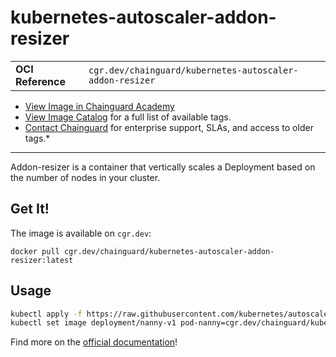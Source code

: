 <!--monopod:start-->
# kubernetes-autoscaler-addon-resizer
| | |
| - | - |
| **OCI Reference** | `cgr.dev/chainguard/kubernetes-autoscaler-addon-resizer` |


* [View Image in Chainguard Academy](https://edu.chainguard.dev/chainguard/chainguard-images/reference/kubernetes-autoscaler-addon-resizer/overview/)
* [View Image Catalog](https://console.enforce.dev/images/catalog) for a full list of available tags.
* [Contact Chainguard](https://www.chainguard.dev/chainguard-images) for enterprise support, SLAs, and access to older tags.*

---
<!--monopod:end-->

<!--overview:start-->
Addon-resizer is a container that vertically scales a Deployment based on the number of nodes in your cluster.
<!--overview:end-->

<!--getting:start-->
## Get It!
The image is available on `cgr.dev`:

```
docker pull cgr.dev/chainguard/kubernetes-autoscaler-addon-resizer:latest
```
<!--getting:end-->

<!--body:start-->
## Usage

```bash
kubectl apply -f https://raw.githubusercontent.com/kubernetes/autoscaler/master/addon-resizer/deploy/example.yaml
kubectl set image deployment/nanny-v1 pod-nanny=cgr.dev/chainguard/kubernetes-autoscaler-addon-resizer:latest
```

Find more on the [official documentation](https://github.com/kubernetes/autoscaler/blob/master/addon-resizer/README.md)!
<!--body:end-->
